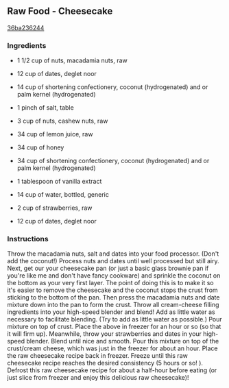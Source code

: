 ## Raw Food - Cheesecake

[36ba236244](http://www.food.com/recipe/raw-food-cheesecake-511292)

### Ingredients

 - 1 1/2 cup of nuts, macadamia nuts, raw

 - 12 cup of dates, deglet noor

 - 14 cup of shortening confectionery, coconut (hydrogenated) and or palm kernel (hydrogenated)

 - 1 pinch of salt, table

 - 3 cup of nuts, cashew nuts, raw

 - 34 cup of lemon juice, raw

 - 34 cup of honey

 - 34 cup of shortening confectionery, coconut (hydrogenated) and or palm kernel (hydrogenated)

 - 1 tablespoon of vanilla extract

 - 14 cup of water, bottled, generic

 - 2 cup of strawberries, raw

 - 12 cup of dates, deglet noor

### Instructions

Throw the macadamia nuts, salt and dates into your food processor. (Don't add the coconut!) Process nuts and dates until well processed but still airy. Next, get our your cheesecake pan (or just a basic glass brownie pan if you're like me and don't have fancy cookware) and sprinkle the coconut on the bottom as your very first layer. The point of doing this is to make it so it's easier to remove the cheesecake and the coconut stops the crust from sticking to the bottom of the pan. Then press the macadamia nuts and date mixture down into the pan to form the crust. Throw all cream-cheese filling ingredients into your high-speed blender and blend! Add as little water as necessary to facilitate blending. (Try to add as little water as possible.) Pour mixture on top of crust. Place the above in freezer for an hour or so (so that it will firm up). Meanwhile, throw your strawberries and dates in your high-speed blender. Blend until nice and smooth. Pour this mixture on top of the crust/cream cheese, which was just in the freezer for about an hour. Place the raw cheesecake recipe back in freezer. Freeze until this raw cheesecake recipe reaches the desired consistency (5 hours or so! ). Defrost this raw cheesecake recipe for about a half-hour before eating (or just slice from freezer and enjoy this delicious raw cheesecake)!